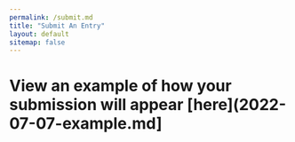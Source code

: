 ```yaml
---
permalink: /submit.md
title: "Submit An Entry"
layout: default
sitemap: false
---
```

<link rel="icon" type="image/x-icon" href="icons/favicon.ico">
<link rel="stylesheet" href="assets/css/submit.css">

<div class="formSubmit">
<script charset="utf-8" type="text/javascript" src="//js.hsforms.net/forms/v2.js"></script>
<script>
  hbspt.forms.create({
    region: "na1",
    portalId: "22290772",
    formId: "e0505aea-f961-4a72-97b6-af52a2c56718"
  });
</script>
</div>
<h1>View an example of how your submission will appear [here](2022-07-07-example.md]</h1>